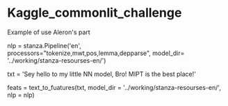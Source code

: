 # Kaggle_commonlit_challenge



Example of use Aleron's part


nlp = stanza.Pipeline('en', processors="tokenize,mwt,pos,lemma,depparse", model_dir= '../working/stanza-resourses-en/')

txt = 'Sey hello to my little NN model, Bro! MIPT is the best place!'

feats = text_to_fuatures(txt, model_dir = '../working/stanza-resourses-en/', nlp = nlp)
